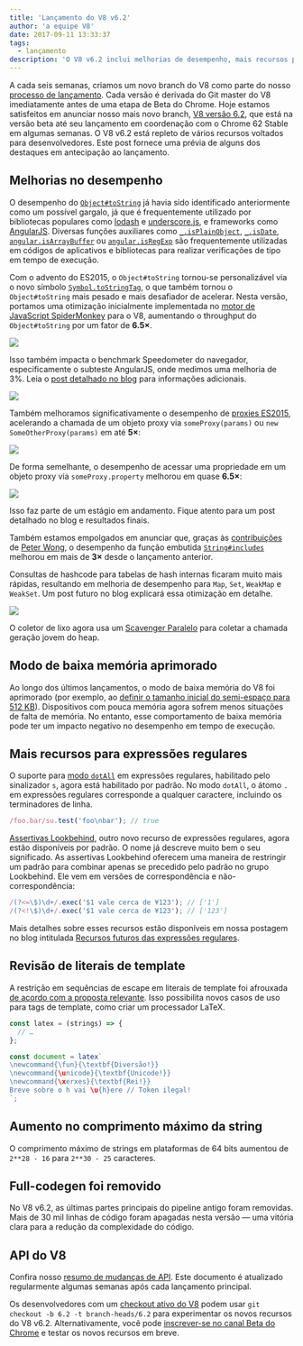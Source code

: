 ```yaml
---
title: 'Lançamento do V8 v6.2'
author: 'a equipe V8'
date: 2017-09-11 13:33:37
tags:
  - lançamento
description: 'O V8 v6.2 inclui melhorias de desempenho, mais recursos para a linguagem JavaScript, um aumento no comprimento máximo de string e muito mais.'
---
```

A cada seis semanas, criamos um novo branch do V8 como parte do nosso [processo de lançamento](/docs/release-process). Cada versão é derivada do Git master do V8 imediatamente antes de uma etapa de Beta do Chrome. Hoje estamos satisfeitos em anunciar nosso mais novo branch, [V8 versão 6.2](https://chromium.googlesource.com/v8/v8.git/+log/branch-heads/6.2), que está na versão beta até seu lançamento em coordenação com o Chrome 62 Stable em algumas semanas. O V8 v6.2 está repleto de vários recursos voltados para desenvolvedores. Este post fornece uma prévia de alguns dos destaques em antecipação ao lançamento.

<!--truncate-->
## Melhorias no desempenho

O desempenho do [`Object#toString`](https://developer.mozilla.org/en-US/docs/Web/JavaScript/Reference/Global_Objects/Object/toString) já havia sido identificado anteriormente como um possível gargalo, já que é frequentemente utilizado por bibliotecas populares como [lodash](https://lodash.com/) e [underscore.js](http://underscorejs.org/), e frameworks como [AngularJS](https://angularjs.org/). Diversas funções auxiliares como [`_.isPlainObject`](https://github.com/lodash/lodash/blob/6cb3460fcefe66cb96e55b82c6febd2153c992cc/isPlainObject.js#L13-L50), [`_.isDate`](https://github.com/lodash/lodash/blob/6cb3460fcefe66cb96e55b82c6febd2153c992cc/isDate.js#L8-L25), [`angular.isArrayBuffer`](https://github.com/angular/angular.js/blob/464dde8bd12d9be8503678ac5752945661e006a5/src/Angular.js#L739-L741) ou [`angular.isRegExp`](https://github.com/angular/angular.js/blob/464dde8bd12d9be8503678ac5752945661e006a5/src/Angular.js#L680-L689) são frequentemente utilizadas em códigos de aplicativos e bibliotecas para realizar verificações de tipo em tempo de execução.

Com o advento do ES2015, o `Object#toString` tornou-se personalizável via o novo símbolo [`Symbol.toStringTag`](https://developer.mozilla.org/en-US/docs/Web/JavaScript/Reference/Global_Objects/Symbol/toStringTag), o que também tornou o `Object#toString` mais pesado e mais desafiador de acelerar. Nesta versão, portamos uma otimização inicialmente implementada no [motor de JavaScript SpiderMonkey](https://bugzilla.mozilla.org/show_bug.cgi?id=1369042#c0) para o V8, aumentando o throughput do `Object#toString` por um fator de **6.5×**.

![](/_img/v8-release-62/perf.svg)

Isso também impacta o benchmark Speedometer do navegador, especificamente o subteste AngularJS, onde medimos uma melhoria de 3%. Leia o [post detalhado no blog](https://ponyfoo.com/articles/investigating-performance-object-prototype-to-string-es2015) para informações adicionais.

![](/_img/v8-release-62/speedometer.svg)

Também melhoramos significativamente o desempenho de [proxies ES2015](https://developer.mozilla.org/en-US/docs/Web/JavaScript/Reference/Global_Objects/Proxy), acelerando a chamada de um objeto proxy via `someProxy(params)` ou `new SomeOtherProxy(params)` em até **5×**:

![](/_img/v8-release-62/proxy-call-construct.svg)

De forma semelhante, o desempenho de acessar uma propriedade em um objeto proxy via `someProxy.property` melhorou em quase **6.5×**:

![](/_img/v8-release-62/proxy-property.svg)

Isso faz parte de um estágio em andamento. Fique atento para um post detalhado no blog e resultados finais.

Também estamos empolgados em anunciar que, graças às [contribuições](https://chromium-review.googlesource.com/c/v8/v8/+/620150) de [Peter Wong](https://twitter.com/peterwmwong), o desempenho da função embutida [`String#includes`](https://developer.mozilla.org/en-US/docs/Web/JavaScript/Reference/Global_Objects/String/includes) melhorou em mais de **3×** desde o lançamento anterior.

Consultas de hashcode para tabelas de hash internas ficaram muito mais rápidas, resultando em melhoria de desempenho para `Map`, `Set`, `WeakMap` e `WeakSet`. Um post futuro no blog explicará essa otimização em detalhe.

![](/_img/v8-release-62/hashcode-lookups.png)

O coletor de lixo agora usa um [Scavenger Paralelo](https://bugs.chromium.org/p/chromium/issues/detail?id=738865) para coletar a chamada geração jovem do heap.

## Modo de baixa memória aprimorado

Ao longo dos últimos lançamentos, o modo de baixa memória do V8 foi aprimorado (por exemplo, ao [definir o tamanho inicial do semi-espaço para 512 KB](https://chromium-review.googlesource.com/c/v8/v8/+/594387)). Dispositivos com pouca memória agora sofrem menos situações de falta de memória. No entanto, esse comportamento de baixa memória pode ter um impacto negativo no desempenho em tempo de execução.

## Mais recursos para expressões regulares

O suporte para [modo `dotAll`](https://github.com/tc39/proposal-regexp-dotall-flag) em expressões regulares, habilitado pelo sinalizador `s`, agora está habilitado por padrão. No modo `dotAll`, o átomo `.` em expressões regulares corresponde a qualquer caractere, incluindo os terminadores de linha.

```js
/foo.bar/su.test('foo\nbar'); // true
```

[Assertivas Lookbehind](https://github.com/tc39/proposal-regexp-lookbehind), outro novo recurso de expressões regulares, agora estão disponíveis por padrão. O nome já descreve muito bem o seu significado. As assertivas Lookbehind oferecem uma maneira de restringir um padrão para combinar apenas se precedido pelo padrão no grupo Lookbehind. Ele vem em versões de correspondência e não-correspondência:

```js
/(?<=\$)\d+/.exec('$1 vale cerca de ¥123'); // ['1']
/(?<!\$)\d+/.exec('$1 vale cerca de ¥123'); // ['123']
```

Mais detalhes sobre esses recursos estão disponíveis em nossa postagem no blog intitulada [Recursos futuros das expressões regulares](https://developers.google.com/web/updates/2017/07/upcoming-regexp-features).

## Revisão de literais de template

A restrição em sequências de escape em literais de template foi afrouxada [de acordo com a proposta relevante](https://tc39.es/proposal-template-literal-revision/). Isso possibilita novos casos de uso para tags de template, como criar um processador LaTeX.

```js
const latex = (strings) => {
  // …
};

const document = latex`
\newcommand{\fun}{\textbf{Diversão!}}
\newcommand{\unicode}{\textbf{Unicode!}}
\newcommand{\xerxes}{\textbf{Rei!}}
Breve sobre o h vai \u{h}ere // Token ilegal!
`;
```

## Aumento no comprimento máximo da string

O comprimento máximo de strings em plataformas de 64 bits aumentou de `2**28 - 16` para `2**30 - 25` caracteres.

## Full-codegen foi removido

No V8 v6.2, as últimas partes principais do pipeline antigo foram removidas. Mais de 30 mil linhas de código foram apagadas nesta versão — uma vitória clara para a redução da complexidade do código.

## API do V8

Confira nosso [resumo de mudanças de API](https://docs.google.com/document/d/1g8JFi8T_oAE_7uAri7Njtig7fKaPDfotU6huOa1alds/edit). Este documento é atualizado regularmente algumas semanas após cada lançamento principal.

Os desenvolvedores com um [checkout ativo do V8](/docs/source-code#using-git) podem usar `git checkout -b 6.2 -t branch-heads/6.2` para experimentar os novos recursos do V8 v6.2. Alternativamente, você pode [inscrever-se no canal Beta do Chrome](https://www.google.com/chrome/browser/beta.html) e testar os novos recursos em breve.

